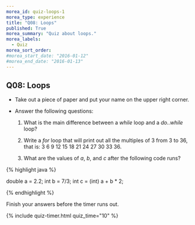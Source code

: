 ```yaml
---
morea_id: quiz-loops-1
morea_type: experience
title: "Q08: Loops"
published: True
morea_summary: "Quiz about loops."
morea_labels:
  - Quiz
morea_sort_order:
#morea_start_date: "2016-01-12"
#morea_end_date: "2016-01-13"
---
```


## Q08: Loops

* Take out a piece of paper and put your name on the upper right corner.

* Answer the following questions:

  1. What is the main difference between a *while* loop and a *do..while* loop?

  2. Write a *for* loop that will print out all the multiples of 3 from 3 to 36, that is: 3 6 9 12 15 18 21 24 27 30 33 36.

  3. What are the values of *a*, *b*, and *c* after the following code runs?

{% highlight java %}

double a = 2.2;
int b = 7/3;
int c = (int) a + b * 2;

{% endhighlight %}

Finish your answers before the timer runs out.

{% include quiz-timer.html quiz_time="10" %}

